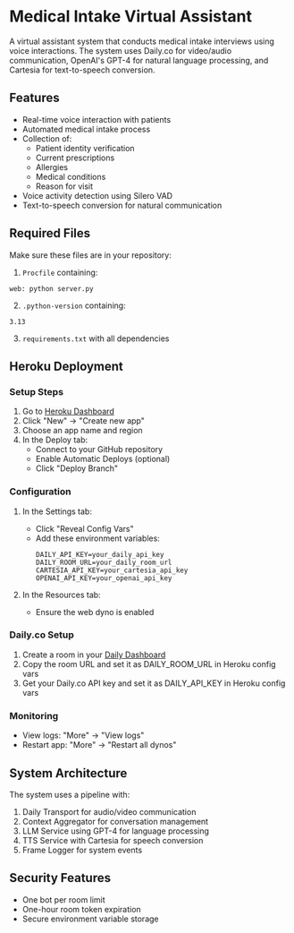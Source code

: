 # Medical Intake Virtual Assistant

A virtual assistant system that conducts medical intake interviews using voice interactions. The system uses Daily.co for video/audio communication, OpenAI's GPT-4 for natural language processing, and Cartesia for text-to-speech conversion.

## Features

- Real-time voice interaction with patients
- Automated medical intake process
- Collection of:
  - Patient identity verification
  - Current prescriptions
  - Allergies
  - Medical conditions
  - Reason for visit
- Voice activity detection using Silero VAD
- Text-to-speech conversion for natural communication

## Required Files

Make sure these files are in your repository:

1. `Procfile` containing:
```
web: python server.py
```

2. `.python-version` containing:
```
3.13
```

3. `requirements.txt` with all dependencies

## Heroku Deployment

### Setup Steps

1. Go to [Heroku Dashboard](https://dashboard.heroku.com)
2. Click "New" → "Create new app"
3. Choose an app name and region
4. In the Deploy tab:
   - Connect to your GitHub repository
   - Enable Automatic Deploys (optional)
   - Click "Deploy Branch"

### Configuration

1. In the Settings tab:
   - Click "Reveal Config Vars"
   - Add these environment variables:
     ```
     DAILY_API_KEY=your_daily_api_key
     DAILY_ROOM_URL=your_daily_room_url
     CARTESIA_API_KEY=your_cartesia_api_key
     OPENAI_API_KEY=your_openai_api_key
     ```

2. In the Resources tab:
   - Ensure the web dyno is enabled

### Daily.co Setup

1. Create a room in your [Daily Dashboard](https://dashboard.daily.co)
2. Copy the room URL and set it as DAILY_ROOM_URL in Heroku config vars
3. Get your Daily.co API key and set it as DAILY_API_KEY in Heroku config vars

### Monitoring

- View logs: "More" → "View logs"
- Restart app: "More" → "Restart all dynos"

## System Architecture

The system uses a pipeline with:
1. Daily Transport for audio/video communication
2. Context Aggregator for conversation management
3. LLM Service using GPT-4 for language processing
4. TTS Service with Cartesia for speech conversion
5. Frame Logger for system events

## Security Features

- One bot per room limit
- One-hour room token expiration
- Secure environment variable storage
